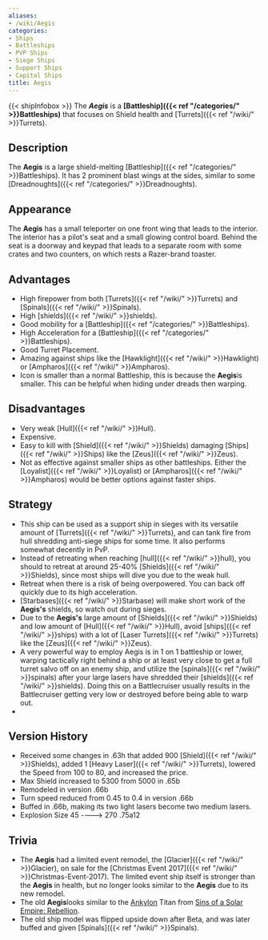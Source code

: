 ```yaml
---
aliases:
- /wiki/Aegis
categories:
- Ships
- Battleships
- PVP Ships
- Siege Ships
- Support Ships
- Capital Ships
title: Aegis
---
```


{{< shipInfobox >}} The **_Aegis_** is a **[Battleship]({{< ref "/categories/" >}}Battleships)** that focuses on Shield health and [Turrets]({{< ref "/wiki/" >}}Turrets).

## Description

The **Aegis** is a large shield-melting [Battleship]({{< ref "/categories/" >}}Battleships). It has 2 prominent blast wings at the sides, similar to some [Dreadnoughts]({{< ref "/categories/" >}}Dreadnoughts).

## Appearance

The **Aegis** has a small teleporter on one front wing that leads to the interior. The interior has a pilot's seat and a small glowing control board. Behind the seat is a doorway and keypad that leads to a separate room with some crates and two counters, on which rests a Razer-brand toaster.

## Advantages

- High firepower from both [Turrets]({{< ref "/wiki/" >}}Turrets) and [Spinals]({{< ref "/wiki/" >}}Spinals).
- High [shields]({{< ref "/wiki/" >}}shields).
- Good mobility for a [Battleship]({{< ref "/categories/" >}}Battleships).
- High Acceleration for a [Battleship]({{< ref "/categories/" >}}Battleships).
- Good Turret Placement.
- Amazing against ships like the [Hawklight]({{< ref "/wiki/" >}}Hawklight) or [Ampharos]({{< ref "/wiki/" >}}Ampharos).
- Icon is smaller than a normal Battleship, this is because the **Aegis**is smaller. This can be helpful when hiding under dreads then warping.

## Disadvantages

- Very weak [Hull]({{< ref "/wiki/" >}}Hull).
- Expensive.
- Easy to kill with [Shield]({{< ref "/wiki/" >}}Shields) damaging [Ships]({{< ref "/wiki/" >}}Ships) like the [Zeus]({{< ref "/wiki/" >}}Zeus).
- Not as effective against smaller ships as other battleships. Either the [Loyalist]({{< ref "/wiki/" >}}Loyalist) or [Ampharos]({{< ref "/wiki/" >}}Ampharos) would be better options against faster ships.

## Strategy

- This ship can be used as a support ship in sieges with its versatile amount of [Turrets]({{< ref "/wiki/" >}}Turrets), and can tank fire from hull shredding anti-siege ships for some time. It also performs somewhat decently in PvP.
- Instead of retreating when reaching [hull]({{< ref "/wiki/" >}}hull), you should to retreat at around 25-40% [Shields]({{< ref "/wiki/" >}}Shields), since most ships will dive you due to the weak hull.
- Retreat when there is a risk of being overpowered. You can back off quickly due to its high acceleration.
- [Starbases]({{< ref "/wiki/" >}}Starbase) will make short work of the **Aegis's** shields, so watch out during sieges.
- Due to the **Aegis's** large amount of [Shields]({{< ref "/wiki/" >}}Shields) and low amount of [Hull]({{< ref "/wiki/" >}}Hull), avoid [ships]({{< ref "/wiki/" >}}ships) with a lot of [Laser Turrets]({{< ref "/wiki/" >}}Turrets) like the [Zeus]({{< ref "/wiki/" >}}Zeus).
- A very powerful way to employ Aegis is in 1 on 1 battleship or lower, warping tactically right behind a ship or at least very close to get a full turret salvo off on an enemy ship, and utilize the [spinals]({{< ref "/wiki/" >}}spinals) after your large lasers have shredded their [shields]({{< ref "/wiki/" >}}shields). Doing this on a Battlecruiser usually results in the Battlecruiser getting very low or destroyed before being able to warp out.
-

## Version History 

- Received some changes in .63h that added 900 [Shield]({{< ref "/wiki/" >}}Shields), added 1 [Heavy Laser]({{< ref "/wiki/" >}}Turrets), lowered the Speed from 100 to 80, and increased the price.
- Max Shield increased to 5300 from 5000 in .65b
- Remodeled in version .66b
- Turn speed reduced from 0.45 to 0.4 in version .66b
- Buffed in .66b, making its two light lasers become two medium lasers.
- Explosion Size 45 ----> 270 .75a12

## Trivia

- The **Aegis** had a limited event remodel, the [Glacier]({{< ref "/wiki/" >}}Glacier), on sale for the [Christmas Event 2017]({{< ref "/wiki/" >}}Christmas-Event-2017). The limited event ship itself is stronger than the **Aegis** in health, but no longer looks similar to the **Aegis** due to its new remodel.
- The old **Aegis**looks similar to the [Ankylon](https://sinsofasolarempire.fandom.com/wiki/Ankylon_Titan) Titan from [Sins of a Solar Empire: Rebellion](https://sinsofasolarempire.fandom.com/wiki/Rebellion).
- The old ship model was flipped upside down after Beta, and was later buffed and given [Spinals]({{< ref "/wiki/" >}}Spinals).